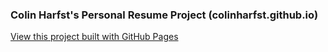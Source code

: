 ### Colin Harfst's Personal Resume Project (colinharfst.github.io)

[View this project built with GitHub Pages](https://colinharfst.github.io/)
